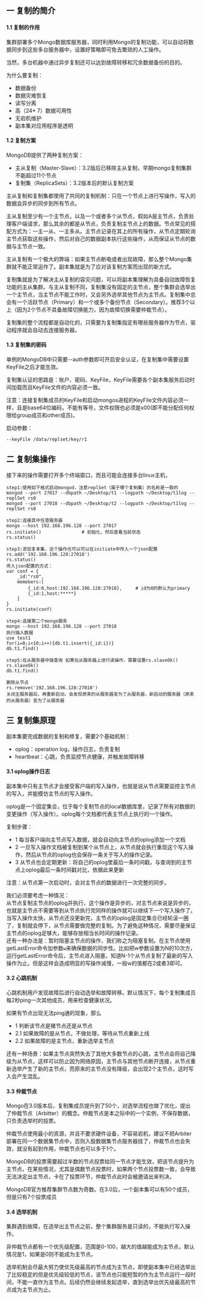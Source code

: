 ## 一 复制的简介

#### 1.1 复制的作用

集群部署多个Mongo数据库服务器，同时利用Mongo的复制功能，可以自动将数据同步到这些多台服务器中，设置好策略即可免去繁琐的人工操作。

当然，多台机器中通过异步复制还可以达到故障转移和冗余数据备份的目的。 

为什么要复制：
- 数据备份
- 数据灾难恢复
- 读写分离
- 高（24* 7）数据可用性
- 无宕机维护
- 副本集对应用程序是透明

#### 1.2 复制方案

MongoDB提供了两种复制方案：
- 主从复制（Master-Slave）：3.2版后已移除主从复制，早期mongo复制集群不能超过11个节点
- 复制集（ReplicaSets）：3.2版本后的默认复制方案

主从复制和复制集都使用了共同的复制机制：只在一个节点上进行写操作，写入的数据会异步的同步到所有节点。

主从复制至少有一个主节点，以及一个或者多个从节点，假如A是主节点，负责处理客户端请求，那么其余的都是从节点，负责复制主节点上的数据。节点常见的搭配方式为：一主一从、一主多从。主节点记录在其上的所有操作，从节点定期轮询主节点获取这些操作，然后对自己的数据副本执行这些操作，从而保证从节点的数据与主节点一致。  

主从复制有一个极大的弊端：如果主节点断电或者出现故障，那么整个Mongo集群就不能正常运作了。副本集就是为了应对该复制方案而出现的新方式。

复制集就是为了解决主从复制的容灾问题，可以将副本集理解为具备自动故障恢复功能的主从集群。与主从复制不同，复制集没有固定的主节点，整个集群会选举出一个主节点，当主节点不能工作时，又会另外选举其他节点为主节点。复制集中总会有一个活跃节点（Primary）和一个或多个备份节点（Secondary）。推荐3个以上（因为2个节点不具备故障切换能力，因为故障切换需要仲裁节点）。

复制集的整个流程都是自动化的，只需要为复制集指定有哪些服务器作为节点，驱动程序就会自动去连接服务器。

#### 1.3 复制集的密码

单例的MongoDB中只需要--auth参数即可开启安全认证，在复制集中需要设置KeyFile之后才能生效。  

复制集认证的思路是：账户、密码、KeyFile，KeyFile需要各个副本集服务启动时间加载而且KeyFile文件的内容必须一致。  

注意：连接复制集成员的KeyFile和启动mongos进程的KeyFile文件内容必须一样，且是base64位编码，不能有等号，文件权限也必须是x00(即不能分配任何权限给group成员和other成员)。  

启动参数：
```
--keyFile /data/replset/key/r1
```

## 二 复制集操作  

接下来的操作需要打开多个终端窗口，而且可能会连接多台linux主机，
```
step1:使用如下格式启动mongod，注意replSet（属于哪个复制集）的名称是一致的
mongod --port 27017 --dbpath ~/Desktop/t1 --logpath ~/Desktop/t1log --replSet rs0            
mongod --port 27018 --dbpath ~/Desktop/t2 --logpath ~/Desktop/t1log --replSet rs0

step2:连接其中任意服务器
mongo --host 192.168.196.128 --port 27017
rs.initiate()               # 初始化，然后查看当前状态
rs.status()

step3:添加复本集，这个操作也可以可以在initiate中传入一个json配置            
rs.add('192.168.196.128:27018')
rs.status()
传入json配置的方式：
var conf = {
    _id:"rs0",
    memebers:[
        {_id:0,host:192.168.196.128:27018},     # id为0的默认为primary
        {_id:1,host:*****}
    ]
}
rs.initiate(conf)

step4:连接第二个mongo服务
mongo --host 192.168.196.128 --port 27018
执行插入数据
use test1
for(i=0;i<10;i++){db.t1.insert({_id:i})}
db.t1.find()

step5:在从服务器中插查询 如果在从服务器上进行读操作，需要设置rs.slaveOk()
rs.slaveOk()
db.t1.find()

删除从节点
rs.remove('192.168.196.128:27018')
关闭主服务器后，再重新启动，会发现原来的从服务器变为了从服务器，新启动的服务器（原来的从服务器）变为了从服务器
```

## 三 复制集原理

副本集要完成数据的复制和修复，需要2个基础机制：
- oplog：operation log，操作日志，负责复制
- heartbeat：心跳，负责监控节点健康，并触发故障转移

#### 3.1 oplog操作日志

副本集中只有主节点才会接受客户端的写入操作，也就是说从节点需要监控主节点的写入，并能模仿主节点的写入操作。  

oplog是一个固定集合，位于每个复制节点的local数据库里，记录了所有对数据的变更操作（写入操作）。oplog每个文档都代表主节点上执行的一个操作。

复制步骤：
- 1 每当客户端向主节点写入数据，就会自动向主节点的oplog添加一个文档
- 2 一旦写入操作文档被复制到某个从节点上，从节点就会执行重现这个写入操作，然后从节点的oplog也会保存一条关于写入的操作记录。
- 3 从节点也会定期更新：将自己的oplog里最后一条时间戳，与查询到的主节点上oplog最后一条时间戳对比，依据此来更新

注意：从节点第一次启动时，会对主节点的数据进行一次完整的同步。  

我们必须要考虑一种情况：  
从节点复制主节点的oplog并执行，这个操作是异步的，对主节点来说是异步的，也就是主节点不需要等到从节点执行完同样的操作就可以继续下一个写入操作了。当写入操作太快，从节点还没更新完，主节点的oplog是固定集合已经轮滚一圈了，复制就会停下，从节点需要做完整的复制。为了避免这种情况，需要尽量保证主节点的oplog足够大，能够存放相当长时间的操作记录。  
还有一种办法是：暂时阻塞主节点的操作，我们称之为阻塞复制。在主节点使用getLastError命令加参数`w`来确保数据的同步性。比如把w参数设置为N的10次方，运行getLastError命令后，主节点进入阻塞，知道N-1个从节点复制了最新的写入操作为止。但是这样会造成明显的写操作减慢，一般w的值都在2或者3即可。  

#### 3.2 心跳机制

心跳机制用户发现故障后进行自动选举和故障转移。默认情况下，每个复制集成员每2秒ping一次其他成员，用来检查健康状况。  

如果有节点出现无法ping通的现象，那么
- 1 判断该节点是猪节点还是从节点
- 2.1 如果故障的是从节点，不做处理，等待从节点重新上线
- 2.2 如果故障的是主节点，重新选举主节点

还有一种场景：如果主节点突然失去了其他大多数节点的心跳，主节点会将自己降级为从节点，这样可以防止因为网络原因，主节点与其他节点断开连接，从节点重新选举产生了新的主节点，而原来的主节点没有降级，会出现2个主节点，这时写入会产生混乱。

#### 3.3 仲裁节点

Mongo在3.0版本后，复制集成员提升到了50个，对选举流程也做了优化，提出了仲裁节点（Arbitter）的概念。仲裁节点是本之际中的一个实例，不保存数据，只负责选举时的投票。

仲裁节点使用最小的资源，并且不要求硬件设备，不容易宕机，建议不把Arbiter部署在同一个数据集节点中，否则入股数据集节点服务器挂了，仲裁节点也会失效，就没有起到作用，仲裁节点也可以多于1个。

MongoDB的投票需要超过半数的节点投票给同一节点才能生效，把该节点提升为主节点，在某些情况，尤其是偶数节点投票时，如果两个节点投票数一致，会导致无法决定出主节点，卡在了投票环节，仲裁节点此时会被邀请出来判决。  

MongoDB官方推荐集群节点数为奇数。在3.0后，一个副本集可以有50个成员，但是只有7个投票成员

#### 3.4 选举机制

集群遇到故障，在选举出主节点之前，整个集群服务是只读的，不能执行写入操作。  

非仲裁节点都有一个优先级配置，范围是0-100，越大的值越能成为主节点，默认情况是1，如果是0则不能成为主节点。   

选举机制会尽最大努力使优先级最高的节点成为主节点，即使副本集中已经选举出了比较稳定的但是优先级较低的节点，该节点也只能短暂的作为主节点运行一段时间，不能一直作为主节点。后续仍然会继续发起选举，直到选举出优先级最高的节点成为主节点为止。  





